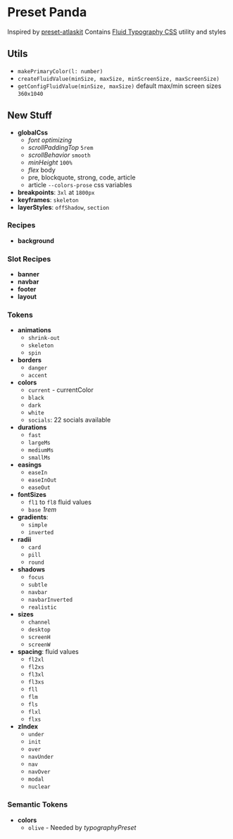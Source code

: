 # Preset Panda

Inspired by
[preset-atlaskit](https://github.com/chakra-ui/panda/tree/main/packages/preset-atlaskit)
Contains
[Fluid Typography CSS](https://www.smashingmagazine.com/2022/01/modern-fluid-typography-css-clamp/)
utility and styles

## Utils

- `makePrimaryColor(l: number)`
- `createFluidValue(minSize, maxSize, minScreenSize, maxScreenSize)`
- `getConfigFluidValue(minSize, maxSize)` default max/min screen sizes `360x1040`

## New Stuff

- **globalCss**
  - *font optimizing*
  - *scrollPaddingTop* `5rem`
  - *scrollBehavior* `smooth`
  - *minHeight* `100%`
  - *flex* body
  - pre, blockquote, strong, code, article
  - article `--colors-prose` css variables
- **breakpoints**: `3xl` at `1800px`
- **keyframes**: `skeleton`
- **layerStyles**: `offShadow`, `section`

### Recipes

- **background**

### Slot Recipes

- **banner**
- **navbar**
- **footer**
- **layout**

### Tokens

- **animations**
  - `shrink-out`
  - `skeleton`
  - `spin`
- **borders**
  - `danger`
  - `accent`
- **colors**
  - `current` - currentColor
  - `black`
  - `dark`
  - `white`
  - `socials`: 22 socials available
- **durations**
  - `fast`
  - `largeMs`
  - `mediumMs`
  - `smallMs`
- **easings**
  - `easeIn`
  - `easeInOut`
  - `easeOut`
- **fontSizes**
  - `fl1` to `fl8` fluid values
  - `base` *1rem*
- **gradients**:
  - `simple`
  - `inverted`
- **radii**
  - `card`
  - `pill`
  - `round`
- **shadows**
  - `focus`
  - `subtle`
  - `navbar`
  - `navbarInverted`
  - `realistic`
- **sizes**
  - `channel`
  - `desktop`
  - `screenH`
  - `screenW`
- **spacing**: fluid values
  - `fl2xl`
  - `fl2xs`
  - `fl3xl`
  - `fl3xs`
  - `fll`
  - `flm`
  - `fls`
  - `flxl`
  - `flxs`
- **zIndex**
  - `under`
  - `init`
  - `over`
  - `navUnder`
  - `nav`
  - `navOver`
  - `modal`
  - `nuclear`

### Semantic Tokens

- **colors**
  - `olive` - Needed by *typographyPreset*
